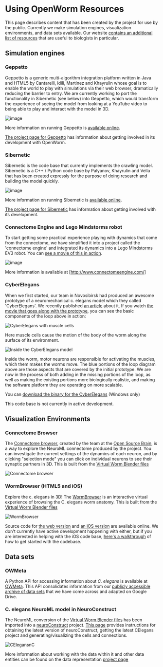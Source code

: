 Using OpenWorm Resources
========================

This page describes content that has been created by the project for use by the public. Currently we make simulation engines, visualization environments, and data sets available.
Our website [contains an additional list of resources](http://www.openworm.org/science.html) that are useful to biologists in particular.

Simulation engines
------------------

### Geppetto

Geppetto is a generic multi-algorithm integration platform written in Java and HTML5 by Cantarelli, Idili, Martinez and Khayrulin whose goal is to enable the world to play with simulations via their web browser, dramatically reducing the barrier to entry. We are currently working to port the functionality in Sibernetic (see below) into Geppetto, which would transform the experience of seeing the model from looking at a YouTube video to being able to play and interact with the model in 3D.

![image](http://www.geppetto.org/images/cn2.png)

More information on running Geppetto is [available online](http://geppetto.org).

[The project page for Geppetto](../../Projects/geppetto/) has information about getting involved in its development with OpenWorm.

### Sibernetic

Sibernetic is the code base that currently implements the crawling model. Sibernetic is a C++ / Python code base by Palyanov, Khayrulin and Vella that has been created expressly for the purpose of doing research and building the model quickly.

![image](http://i.imgur.com/KSWjCaW.jpg)

More information on running Sibernetic is [available online](https://openworm.org/sibernetic/).

[The project page for Sibernetic](../../Projects/sibernetic/) has information about getting involved with its development.

### Connectome Engine and Lego Mindstorms robot

To start getting some practical experience playing with dynamics that come from the connectome, we have simplified it into a project called the 'connectome engine' and integrated its dynamics into a Lego Mindstorms EV3 robot. You can [see a movie of this in action](https://www.youtube.com/watch?v=D8ogHHwqrkI).

![image](http://i.imgur.com/OG7sOAD.jpg)

More information is available at [http://www.connectomeengine.com/]

### CyberElegans

When we first started, our team in Novosibirsk had produced an awesome prototype of a neuromechanical c. elegans model which they called 'CyberElegans'. We recently published [an article](http://iospress.metapress.com/content/p61284485326g608/?p=5e3b5e96ad274eb5af0001971360de3e&pi=4) about it. If you watch [the movie that goes along with the prototype](http://www.youtube.com/watch?v=3uV3yTmUlgo), you can see the basic components of the loop above in action:

![CyberElegans with muscle cells](https://docs.google.com/drawings/d/142NbGecjnWuq6RxWgqREhKOXJ8oDo55wVvBuKQPyKCg/pub?w=430&h=297)

Here muscle cells cause the motion of the body of the worm along the surface of its environment.

![Inside the CyberElegans model](https://docs.google.com/drawings/d/1fO_gQI_febpu4iHd1_UDrMNQ_eqvHgJynMqho7UC6gw/pub?w=460&h=327)

Inside the worm, motor neurons are responsible for activating the muscles, which them makes the worms move. The blue portions of the loop diagram above are those aspects that are covered by the initial prototype. We are now in the process of both adding in the missing portions of the loop, as well as making the existing portions more biologically realistic, and making the software platform they are operating on more scalable.

You can [download the binary for the CyberElegans](https://github.com/openworm/CyberElegans) (Windows only)

This code base is not currently in active development.

Visualization Environments
--------------------------

### Connectome Browser

The [Connectome browser](https://v1.opensourcebrain.org/projects/celegans), created by the team at the [Open Source Brain](http://opensourcebrain.org), is a way to explore the NeuroML connectome produced by the project. You can investigate the current settings of the dynamics of each neuron, and by clicking "selection mode" you can click on individual neurons to see their synaptic partners in 3D. This is built from the [Virtual Worm Blender files](http://caltech.wormbase.org/virtualworm/)

![Connectome browser](https:\/\/docs.google.com\/uc?authuser=0&id=0B_t3mQaA-HaMek5wb0trd00wVFU&export=download&revid=0B_t3mQaA-HaMWkIxc214bk12UU9lOWdDRHZKQzc2eWdOWm4wPQ)

### WormBrowser (HTML5 and iOS)

Explore the c. elegans in 3D! The [WormBrowser](http://browser.openworm.org) is an interactive virtual experience of browsing the C. elegans worm anatomy. This is built from the [Virtual Worm Blender files](http://caltech.wormbase.org/virtualworm/)

![WormBrowser](https:\/\/docs.google.com\/uc?authuser=0&id=0B_t3mQaA-HaMdkMzaUI3VWVtOG8&export=download&revid=0B_t3mQaA-HaMTXhPY0R0VDlMejd3NVpVTkpRY2diZ01vcXNnPQ)

Source code for [the web version](https://github.com/openworm/wormbrowser) and [an iOS version](https://github.com/openworm/openwormbrowser-ios) are available online. We don't currently have active development happening with either, but if you are interested in helping with the iOS code base, [here's a walkthrough](https://www.youtube.com/watch?v=b5X5fz7pZME) of how to get started with the codebase.

Data sets
---------

### OWMeta

A Python API for accessing information about *C. elegans* is available
at [OWMeta](http://github.com/openworm/OWMeta). This API consolidates
information from our [publicly accessible archive of data sets](https://drive.google.com/#folders/0B_t3mQaA-HaMejlrMmpnR2VjN0U)
that we have come across and adapted on Google Drive.

### C. elegans NeuroML model in NeuroConstruct

The NeuroML conversion of the [Virtual Worm Blender files](http://caltech.wormbase.org/virtualworm/) has been imported into a [neuroConstruct](http://www.neuroConstruct.org) project. [This page](../running-nc/) provides instructions for obtaining the latest version of neuroConstruct, getting the latest CElegans project and generating/visualizing the cells and connections.

![CElegansnC](https://github.com/openworm/CElegansNeuroML/raw/master/CElegans/images/CElegans_nC.png)

More information about working with the data within it and other data entities can be found on the data representation [project page](../../Projects/datarep/)
